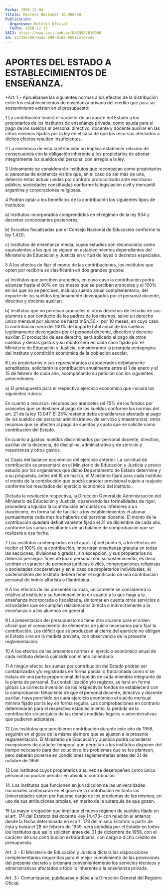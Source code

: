 ```yaml
---
Fecha: 1958-12-04
Título: Decreto Nacional 10.900/58
Publicación:
  Organismo: Boletín Oficial
  Fecha: 1958-12-15
SAIJ: https://www.saij.gob.ar/DN19582010900
Id: 123456789-0abc-009-0102-8591soterced
---
```

# APORTES DEL ESTADO A ESTABLECIMIENTOS DE ENSEÑANZA.

<a id="1"></a>
*Art. 1.- Apruébanse las siguientes normas a los efectos de la distribución  entre  los  establecimientos de enseñanza privada del crédito que para su sostenimiento  existen  en el presupuesto:

1 La contribución tendrá el carácter de un aporte  del Estado a los propietarios  de  los institutos de enseñanza privada,  como  ayuda para  el pago de los  sueldos  al  personal  directivo,  docente  y docente  auxiliar  en  las  cifras mínimas fijadas por la ley en el caso  de  que  los recursos afectados  a  dichos  efectos  resulten insuficientes.

2  La  existencia   de  esta  contribución  no  implica  establecer relación  de  consecuencia   con  la  obligación  inherente  a  los propietarios de abonar íntegramente  los  sueldos  del personal con arreglo a la ley.

3  Unicamente  se  considerarán  institutos  que  reconozcan   como propietarios  a: personas de existencia visible que, en el caso  de ser  más  de  una,    deberán  éstas  actuar  unidas  por  contrato protocolizado  ante  escribano   público;  sociedades  constituidas conforme la legislación civil y mercantil argentina y corporaciones religiosas.

4 Podrán optar a los beneficios de  la  contribución los siguientes tipos de institutos:

a) Institutos incorporados comprendidos en  el  régimen  de  la ley 934 y decretos concordantes posteriores;

b)  Escuelas  fiscalizadas  por  el  Consejo  Nacional de Educación conforme la ley 1.420;

c)  Institutos de enseñanza media, cuyos estudios  son  reconocidos como    equivalentes  a  los  que  se  siguen  en  establecimientos dependientes  del  Ministerio  de Educación y Justicia en virtud de leyes o decretos especiales.

5  A  los  efectos de fijar el monto  de  las  contribuciones,  los institutos que  opten  por recibirla se clasificarán en dos grandes grupos:

a) Institutos que perciben  aranceles, en cuyo caso la contribución podrá alcanzar hasta el 80% en  los meses que se perciban aranceles y  el  100%  en  los  que  no se perciben,  incluido  sueldo  anual complementario,  del  importe    de    los   sueldos  legítimamente devengados por el personal docente, directivo  y  docente auxiliar;

b)  Institutos  que  no  perciban  aranceles  ni otros derechos  de estudio de sus alumnos o por conducto de los padres  de los mismos, salvo  un  derecho único mensual por alumno de hasta m$n.50.-,  por 10 meses, en  cuyo  caso  la contribución será del 100% del importe total  anual  de  los  sueldos   legítimamente  devengados  por  el personal docente, directivo y docente  auxiliar.  El  producido  de ese  derecho, será aplicado al pago de otros sueldos y demás gastos y su monto  será en cada caso fijado por el Ministerio de Educación y Justicia, considerando  la  jerarquía  pedagógica del instituto y condición económica de la población escolar.

6  Los  propietarios  o sus representantes o apoderados debidamente acreditados, solicitarán  la  contribución anualmente entre el 1 de enero y el 15 de febrero de cada  año,  acompañando su petición con los siguientes antecedentes:

a)  El  presupuesto  para  el  respectivo ejercicio  económico  que incluirá los siguientes rubros:

En cuanto a recursos: recursos por  aranceles (el 75% de los fondos por aranceles que se destinen al pago  de  los sueldos conforme las normas  del  art.  21  de  la  ley  13.047.  El 25%  restante  debe considerarse  afectado  al  pago  de  los  sueldos  del    personal administrativo,  de  servicio y maestranza); otros recursos que  se afecten al pago de sueldos y cuota que se solicite como contribución del Estado.

En cuanto a gastos: sueldos  discriminados  por  personal  docente, directivo,  auxiliar  de la docencia, de disciplina, administrativo y de servicio y maestranza y otros gastos.

b)  Copia  del  balance  económico    del  ejercicio  anterior.  La solicitud  de  contribución  se  presentará  en  el  Ministerio  de Educación y Justicia y previo estudio  por los organismos que dicho Departamento de Estado determine y a su  propuesta, antes del 15 de marzo,  el Ministerio fijará para cada instituto  el  monto  de  la contribución  que  tendrá  carácter  provisional  sujeto a reajuste conforme  los  resultados  del  ejercicio económico del  instituto.

Dictada  la  resolución  respectiva,    la   Dirección  General  de Administración del Ministerio de Educación y  Justicia,  observando las formalidades de rigor, procederá a liquidar la contribución  en cuotas  no  inferiores  a un duodécimo, en forma tal de facilitar a los establecimientos el abonar  puntualmente  cada  mes los haberes del    personal  docente.  El  monto  de  la  contribución  quedará definitivamente  fijado  el  31  de diciembre de cada año, conforme las  sumas  resultantes  de  un  balance  de  comprobación  que  se realizará a esa fecha.

7 Los institutos contemplados en el  apart.  b)  del punto 5, a los efectos    de  recibir  el  100%  de  la  contribución,  impartirán enseñanza gratuita  en  todas  las  secciones, divisiones o grados, sin excepción, y sus propietarios no  deberán  perseguir  fines  de lucro  personal  con su sostenimiento, es decir tendrán el carácter de  personas  jurídicas    civiles,   congregaciones  religiosas  o sociedades cooperativas y en el caso de  propietarios individuales, el sostenimiento del Instituto deberá tener  el  significado de una contribución    personal    de  índole  alturísta  o  filantrópica.

8  A los efectos de las presentes normas, únicamente se considerará lo relativo  al  instituto  y  su funcionamiento en cuanto a lo que haga a la enseñanza incorporada  o fiscalizada, sin tomar en cuenta otros servicios o actividades que  se  cumplan relacionados directa o indirectamente a la enseñanza o a los  alumnos  en  general.

9  La  presentación del presupuesto no tiene otro alcance  para  el orden  oficial    que   el  conocimiento  de  elementos  de  juicio necesarios  para  fijar  la    contribución.  Los  déficit  que  se produzcan al cierre del ejercicio  no  obligan al Estado sino en la medida  prevista,  con  observancia de la presente  reglamentación.

10 A los efectos de las presentes  normas  el  ejercicio  económico anual  de  cada  instituto  deberá coincidir con el año calendario.

11 A ningún efecto, las sumas  por  contribución  del Estado podrán ser contabilizadas y/o registradas en forma parcial  o  fraccionada como  si  se  tratara de una parte proporcional del sueldo de  cada miembro integrante  de  la  planta  de personal. Su contabilización y/o registro, se hará en forma global.  La  correcta  inversión  de los    respectivos   fondos  se  establecerá  con  la  comprobación fehaciente  de  que  el   personal  docente,  directivo  y  docente auxiliar, haya percibido en  cada  ejercicio  económico  el  sueldo mensual mínimo fijado por la ley en forma regular. Las comprobaciones    en  contrario  determinarán  para  el  respectivo establecimiento, la  pérdida  de  la  contribución sin perjuicio de las  demás  medidas  legales  o  administrativas    que    pudieren adoptarse.

12 Los institutos que percibieron contribución durante este  año de 1958,  seguirán en el goce de la misma siempre que se ajusten a  la presente  reglamentación.  El  Ministerio  de  Educación y Justicia podrá considerar excepciones de carácter temporal  que  permitan  a los  institutos  disponer  del tiempo necesario para dar solución a los  problemas  que  se  les  planteen,  pero  deberán  ponerse  en condiciones reglamentarias antes  del  31  de octubre de 1959.

13 Los institutos cuyos propietarios a su vez  se  desempeñen  como único   personal  no  podrán  percibir  en  absoluto  contribución.

<a id="1 004"></a>
14.  Los  institutos  que  funcionen  en  jurisdicción  de las universidades  nacionales continuarán en el goce de la contribución en  tanto  las  Universidades   opten  por  hacerse  cargo  de  los problemas de los mismos, en uso  de  sus  atribuciones  propias, en mérito de la autarquía de que gozan.

15  La  mayor  erogación  que  implique el nuevo régimen de sueldos fijado en el art. 174 del Estatuto  del  docente  -ley  14.473- con relación  al  anterior,  desde la fecha determinada en el art.  178 del mismo Estatuto a partir  de  ésta  y  hasta el 28 de febrero de 1959, será atendida por el Estado en todos  los  Institutos que así lo soliciten antes del 31 de diciembre de 1958, con  el carácter de una  contribución  extraordinaria,  con  cargo  a dicho crédito  de presupuesto.

<a id="2"></a>
Art.  2.-  El  Ministerio  de Educación y Justicia dictará las disposiciones complementarias requeridas para el mejor cumplimiento de las previsiones del  presente  decreto  y  ordenará convenientemente    los    servicios   técnicos  y  administrativos afectados a todo lo inherente a la enseñanza privada.

<a id="3"></a>
Art. 3.- Comuníquese, publíquese y dése a la Dirección General del Registro Oficial.